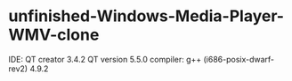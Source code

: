 # unfinished-Windows-Media-Player-WMV-clone


IDE: QT creator 3.4.2
QT version 5.5.0
compiler: g++ (i686-posix-dwarf-rev2) 4.9.2
